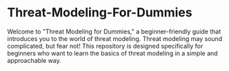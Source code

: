 # Threat-Modeling-For-Dummies
Welcome to "Threat Modeling for Dummies," a beginner-friendly guide that introduces you to the world of threat modeling. Threat modeling may sound complicated, but fear not! This repository is designed specifically for beginners who want to learn the basics of threat modeling in a simple and approachable way. 
